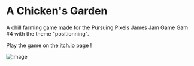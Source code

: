 # A Chicken's Garden

A chill farming game made for the Pursuing Pixels James Jam Game Gam #4 with the theme "positionning".

Play the game on [the itch.io page](https://remoraki.itch.io/chickensgarden) !

![image](https://github.com/user-attachments/assets/04df5f64-7e08-4add-a12b-3ce6c928c81f)

